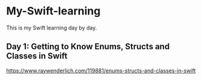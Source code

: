 # My-Swift-learning
This is my Swift learning day by day. 

## Day 1: Getting to Know Enums, Structs and Classes in Swift
https://www.raywenderlich.com/119881/enums-structs-and-classes-in-swift
